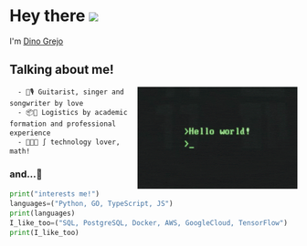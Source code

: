 

# Hey there <img src="https://media.giphy.com/media/hvRJCLFzcasrR4ia7z/giphy.gif" width="25px">

I'm [Dino Grejo](https://dgrej.github.io/about)

  ## Talking about me! 
  <img align="right" alt="GIF" src="https://raw.githubusercontent.com/dgrej/dgrej/master/code.gif" width="280" height="179" />
  
      - 🎸🎙️ Guitarist, singer and songwriter by love
      - 📦🚛 Logistics by academic formation and professional experience
      - 👨🏽‍💻 ∫ technology lover, math!
  ### and...🚀
 ```python
print("interests me!")
languages=("Python, GO, TypeScript, JS")
print(languages)
I_like_too=("SQL, PostgreSQL, Docker, AWS, GoogleCloud, TensorFlow")
print(I_like_too)

  ```


